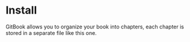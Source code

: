 # Install

GitBook allows you to organize your book into chapters, each chapter is stored in a separate file like this one.
